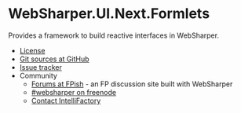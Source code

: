 # WebSharper.UI.Next.Formlets

Provides a framework to build reactive interfaces in WebSharper.

* [License][license]
* [Git sources at GitHub][gh]
* [Issue tracker][issues]
* Community
  * [Forums at FPish][fpish] - an FP discussion site built with WebSharper
  * [#websharper on freenode][chat]
  * [Contact IntelliFactory][contact]

[chat]: http://gitter.im/intellifactory/websharper.ui.next
[contact]: http://websharper.com/contact
[fpish]: http://fpish.net
[fsharp]: http://fsharp.org
[gh]: http://github.com/intellifactory/websharper.ui.next.formlets
[issues]: http://github.com/intellifactory/websharper.ui.next.formlets/issues
[license]: http://github.com/intellifactory/websharper.ui.next.formlets/blob/master/LICENSE.md
[nuget]: http://nuget.org
